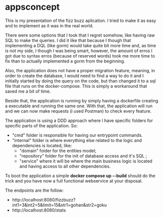 # appsconcept

This is my presentation of the fizz buzz aplication. I tried to make it as easy and to implement as it was in the real world. 

There were some options that I took that I regret somehow, like having raw SQL to make the queries. I did it like that because I though that implementing a DQL (like gorm) would take quite bit more time and, as time is not my side, I though I was being smart, however, the amount of erros I got due to syntax erros (because of reserved words) took me more time to fix than to actually implemented a gorm from the beginning.

Also, the application does not have a proper migration feature, meaning, in order to create the database, I would need to find a way to do it and I initially started by doing the query on the code, but than changed it to a sql file that runs on the docker-compose. This is simply a workaround that saved me a bit of time.

Beside that, the application is running by simply having a dockerfile creating a executable and running the same one. With that, the application will run and we can now make requests (i used Postman) to check every feature.

The application is using a DDD approach where I have specific folders for specific parts of the application. So:

- "cmd" folder is responsible for having our entrypoint commands.
- "internal" folder is where everything else related to the logic and dependencies is located, like:
    - "domain" folder for the entities model;
    - "repository" folder for the init of database access and it's SQL ;
    - "service" where it will be where the main business logic is located and having access to all other dependencies.

To boot the application a simple __docker compose up --build__ should do the trick and you have now a full functional webservice at your disposal.

The endpoints are the follow:
- http://localhost:8080/fizzbuzz?int1=3&int2=5&limit=15&str1=gohan&str2=goku
- http://localhost:8080/stats



